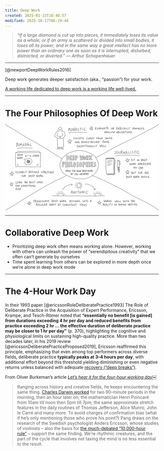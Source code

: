 ```yaml
---
title: Deep Work
created: 2025-01-23T10:40:57
modified: 2025-10-17T06:29:48
---
```


> _“If a large diamond is cut up into pieces, it immediately loses its value as a whole; or if an army is scattered or divided into small bodies, it loses all its power; and in the same way a great intellect has no more power than an ordinary one as soon as it is interrupted, disturbed, distracted, or diverted.” — Arthur Schopenhauer_

---

[@newportDeepWorkRules2016]

Deep work generates deeper satisfaction (aka., “passion”) for your work.

[A working life dedicated to deep work is a working life well-lived.](https://calnewport.com/knowledge-workers-are-bad-at-working-and-heres-what-to-do-about-it/)

---

# The Four Philosophies Of Deep Work

![](../_attachments/4005729945b276f74416de474597d5e9.png)

---

# Collaborative Deep Work

* Prioritizing deep work often means working alone. However, working with others can unleash the power of “serendipitous creativity” that we often can’t generate by ourselves
* Time spent learning from others can be explored in more depth once we’re alone in deep work mode

---

# The 4-Hour Work Day

In their 1993 paper [@ericssonRoleDeliberatePractice1993] The Role of Deliberate Practice in the Acquisition of Expert Performance, Ericsson, Krampe, and Tesch-Römer noted that **“essentially no benefit [is gained] from durations exceeding 4 hr per day and reduced benefits from practice exceeding 2 hr … the effective duration of deliberate practice may be closer to 1 hr per day”** (p. 370), highlighting the cognitive and physiological limits on sustaining high-quality practice. More than two decades later, in his 2019 review [@ericssonDeliberatePracticeProposed2019], Ericsson reaffirmed this principle, emphasizing that even among top performers across diverse fields, deliberate practice **typically peaks at 3–4 hours per day**, with additional effort beyond this threshold yielding diminishing or even negative returns unless balanced with adequate [recovery (“deep breaks”)](the-most-productive-people-prioritize-intentional-rest.md).

From Oliver Burkeman’s article _[Let’s hear it for the four-hour working day](https://www.theguardian.com/lifeandstyle/2017/aug/11/oliver-burkeman-four-hour-working-day)￼_

> Ranging across history and creative fields, he keeps encountering the same thing. [Charles Darwin worked](http://dailyroutines.typepad.com/daily_routines/2008/12/charles-darwin.html) for two 90-minute periods in the morning, then an hour later on; the mathematician Henri Poincaré from 10am till noon then 5pm till 7pm; the same approximate stretch features in the daily routines of Thomas Jefferson, Alice Munro, John le Carré and many more. To avoid charges of confirmation bias (what if he’s only mentioning those who prove his point?) Pang draws on the research of the Swedish psychologist Anders Ericsson, whose studies of violinists – also the basis for [the much-debated “10,000-hour rule”](http://www.bbc.co.uk/news/magazine-26384712) – support the same finding. We’re rhythmic creatures, and the part of the cycle that involves not taxing the mind is no less essential to the result.
